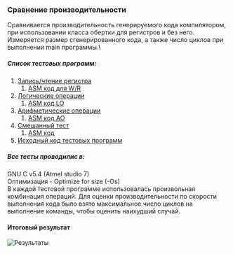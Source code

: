 ﻿### Сравнение производительности

Сравнивается производительность генерируемого кода компилятором, при использовании класса обертки для регистров и без него. Измеряется размер сгенерированного кода, а также число циклов при выполнении main программы.\
##### Список тестовых программ:
  1. [Запись/чтение регистра]
     1. [ASM код для W/R]
  2. [Логические операции]
     1. [ASM код LO]
  3. [Арифметические операции]
     1. [ASM код AO]
  4. [Смешанный тест]
     1. [ASM код]
  5. [Исходный код тестовых программ]
  
  ##### Все тесты проводилис в:
  GNU C v5.4 (Atmel studio 7) \
  Оптимизация - Optimize for size (-Os) \
  В каждой тестовой программе использовалась произвольная комбинация операций. Для оценки производительности по скорости выполнения кода   было взято максимальное число циклов на выполнение команды, чтобы оценить наихудший случай.
  
#### Итоговый результат
 ![Результаты]


[Запись/чтение регистра]:https://github.com/Reifat/MetaBitLibrary/tree/master/test/pictures/1.%20RECORD_WORD_TEST
[ASM код для W/R]:https://raw.githubusercontent.com/Reifat/MetaBitLibrary/master/test/pictures/1.%20RECORD_WORD_TEST/asm.bmp

[Логические операции]:https://github.com/Reifat/MetaBitLibrary/tree/master/test/pictures/2.%20LOGICAL_OPERATION_TEST
[ASM код LO]:https://raw.githubusercontent.com/Reifat/MetaBitLibrary/master/test/pictures/2.%20LOGICAL_OPERATION_TEST/asm.bmp

[Арифметические операции]:https://github.com/Reifat/MetaBitLibrary/tree/master/test/pictures/3.%20ARITHMETIC_OPERATIONS_TEST
[ASM код AO]:https://raw.githubusercontent.com/Reifat/MetaBitLibrary/master/test/pictures/3.%20ARITHMETIC_OPERATIONS_TEST/asm.bmp

[Смешанный тест]:https://github.com/Reifat/MetaBitLibrary/tree/master/test/pictures/4.%20COMPLEX_TEST
[ASM код]:https://github.com/Reifat/MetaBitLibrary/tree/master/test/asm_file

[Исходный код тестовых программ]:https://github.com/Reifat/MetaBitLibrary/blob/master/test/main.cpp

[Результаты]: https://github.com/Reifat/MetaBitLibrary/blob/master/test/pictures/Result_Test.PNG
